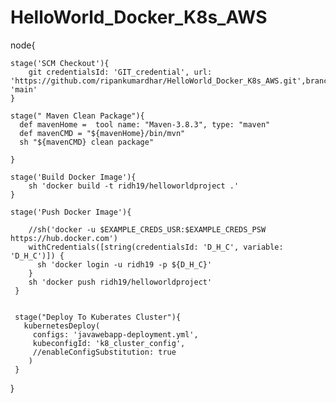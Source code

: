 # HelloWorld_Docker_K8s_AWS


node{
    
    
    stage('SCM Checkout'){
        git credentialsId: 'GIT_credential', url: 'https://github.com/ripankumardhar/HelloWorld_Docker_K8s_AWS.git',branch: 'main'
    }
   
    stage(" Maven Clean Package"){
      def mavenHome =  tool name: "Maven-3.8.3", type: "maven"
      def mavenCMD = "${mavenHome}/bin/mvn"
      sh "${mavenCMD} clean package"
      
    } 
    
    stage('Build Docker Image'){
        sh 'docker build -t ridh19/helloworldproject .'
    }
    
    stage('Push Docker Image'){
        
        //sh('docker -u $EXAMPLE_CREDS_USR:$EXAMPLE_CREDS_PSW https://hub.docker.com')
        withCredentials([string(credentialsId: 'D_H_C', variable: 'D_H_C')]) {
          sh 'docker login -u ridh19 -p ${D_H_C}'
        }
        sh 'docker push ridh19/helloworldproject'
     }
       
      
     stage("Deploy To Kuberates Cluster"){
       kubernetesDeploy(
         configs: 'javawebapp-deployment.yml', 
         kubeconfigId: 'k8_cluster_config',
         //enableConfigSubstitution: true
        )
     }
     
}
